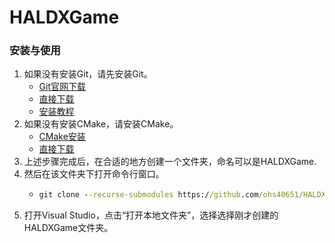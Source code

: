 # HALDXGame


### 安装与使用
1. 如果没有安装Git，请先安装Git。
   - [Git官网下载](https://git-scm.com/downloads)
   - [直接下载](https://github.com/git-for-windows/git/releases/download/v2.49.0.windows.1/Git-2.49.0-64-bit.exe)
   - [安装教程](https://www.sejuku.net/blog/73444#index_id1)
2. 如果没有安装CMake，请安装CMake。
   - [CMake安装](https://cmake.org/download/)
   - [直接下载](https://github.com/Kitware/CMake/releases/download/v4.0.2/cmake-4.0.2-windows-x86_64.msi)
3. 上述步骤完成后，在合适的地方创建一个文件夹，命名可以是HALDXGame. 
4. 然后在该文件夹下打开命令行窗口。
   - ```cmd
     git clone --recurse-submodules https://github.com/ohs40651/HALDXGame.git
     ```
5. 打开Visual Studio，点击“打开本地文件夹”，选择选择刚才创建的HALDXGame文件夹。
